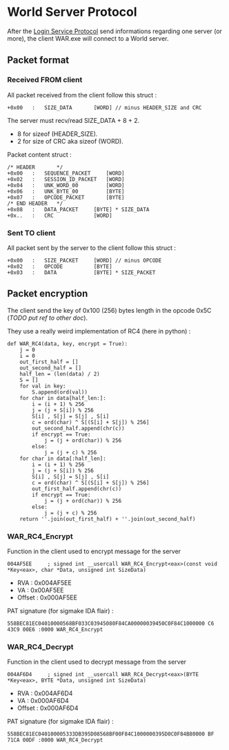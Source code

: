 # World Server Protocol

After the [Login Service Protocol][login_service_protocol] send informations
regarding one server (or more), the client WAR.exe will connect to a World
server.

## Packet format

### Received FROM client

All packet received from the client follow this struct :

    +0x00   :   SIZE_DATA       [WORD] // minus HEADER_SIZE and CRC

The server must recv/read SIZE_DATA + 8 + 2.

* 8 for sizeof (HEADER_SIZE).
* 2 for size of CRC aka sizeof (WORD).

Packet content struct :

    /* HEADER       */
    +0x00   :   SEQUENCE_PACKET     [WORD]
    +0x02   :   SESSION_ID_PACKET   [WORD]
    +0x04   :   UNK_WORD_00         [WORD]
    +0x06   :   UNK_BYTE_00         [BYTE]
    +0x07   :   OPCODE_PACKET       [BYTE]
    /* END HEADER   */
    +0x08   :   DATA_PACKET     [BYTE] * SIZE_DATA
    +0x..   :   CRC             [WORD]

### Sent TO client

All packet sent by the server to the client follow this struct :

    +0x00   :   SIZE_PACKET     [WORD] // minus OPCODE
    +0x02   :   OPCODE          [BYTE]
    +0x03   :   DATA            [BYTE] * SIZE_PACKET

## Packet encryption

The client send the key of 0x100 (256) bytes length in the opcode 0x5C (*TODO
put ref to other doc*).

They use a really weird implementation of RC4 (here in python) :

    def WAR_RC4(data, key, encrypt = True):
        j = 0
        i = 0
        out_first_half = []
        out_second_half = []
        half_len = (len(data) / 2)
        S = []
        for val in key:
            S.append(ord(val))
        for char in data[half_len:]:
            i = (i + 1) % 256
            j = (j + S[i]) % 256
            S[i] , S[j] = S[j] , S[i]
            c = ord(char) ^ S[(S[i] + S[j]) % 256]
            out_second_half.append(chr(c))
            if encrypt == True:
                j = (j + ord(char)) % 256
            else:
                j = (j + c) % 256
        for char in data[:half_len]:
            i = (i + 1) % 256
            j = (j + S[i]) % 256
            S[i] , S[j] = S[j] , S[i]
            c = ord(char) ^ S[(S[i] + S[j]) % 256]
            out_first_half.append(chr(c))
            if encrypt == True:
                j = (j + ord(char)) % 256
            else:
                j = (j + c) % 256
        return ''.join(out_first_half) + ''.join(out_second_half)

### WAR_RC4_Encrypt

Function in the client used to encrypt message for the server

    004AF5EE     ; signed int __usercall WAR_RC4_Encrypt<eax>(const void *Key<eax>, char *Data, unsigned int SizeData)

* RVA : 0x004AF5EE
* VA : 0x00AF5EE
* Offset : 0x000AF5EE

PAT signature (for sigmake IDA flair) :

    558BEC81EC04010000568BF033C03945080F84CA00000039450C0F84C1000000 C6 43C9 00E6 :0000 WAR_RC4_Encrypt

### WAR_RC4_Decrypt

Function in the client used to decrypt message from the server

    004AF6D4     ; signed int __usercall WAR_RC4_Decrypt<eax>(BYTE *Key<eax>, BYTE *Data, unsigned int SizeData)

* RVA : 0x004AF6D4
* VA : 0x000AF6D4
* Offset : 0x000AF6D4

PAT signature (for sigmake IDA flair) :

    558BEC81EC040100005333DB395D08568BF00F84C1000000395D0C0F84B80000 BF 71CA 00DF :0000 WAR_RC4_Decrypt


[login_service_protocol]:./LoginServiceProtocol.md
